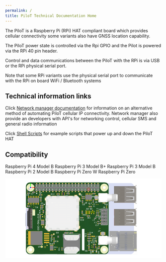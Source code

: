 ```yaml
---
permalink: /
title: PiloT Technical Documentation Home
---
```

The PiloT is a Raspberry Pi \(RPi\) HAT compliant board which provides cellular connectivity some variants also have GNSS location capability.

The PiloT power state is controlled via the Rpi GPIO and the Pilot is powered via the RPi 40 pin header.

Control and data communications between the PiloT with the RPi is via USB or the RPi physical serial port.

Note that some RPi variants use the physical serial port to communicate with the RPi on board WiFi / Bluetooth systems 

## Technical information links

Click [Network manager documentation](./networkManagerDocs/README.md) for information on an alternative method of automating PiloT cellular IP connectivity. Network manager also provide an developers with API's for networking control, cellular SMS and general radio information   
  
Click [Shell Scripts](./scripts_pilotControl/) for example scripts that power up and down the PiloT HAT


## Compatibility

Raspberry Pi 4 Model B
Raspberry Pi 3 Model B+
Raspberry Pi 3 Model B
Raspberry Pi 2 Model B
Raspberry Pi Zero W
Raspberry Pi Zero



![Picture of PiloT_should appear here alt <](./images/PilotPCA.png "Pilot")


